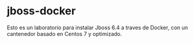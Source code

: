 # jboss-docker
Esto es un laboratorio para instalar Jboss 6.4 a traves de Docker, con un cantenedor basado en Centos 7 y optimizado.
